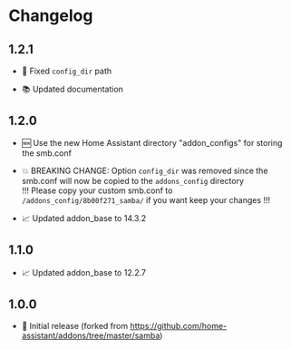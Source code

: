 # Changelog

## 1.2.1

* 🐛 Fixed `config_dir` path  

* 📚 Updated documentation  

## 1.2.0

* 🆕 Use the new Home Assistant directory "addon_configs" for storing the smb.conf  

* 💥 BREAKING CHANGE:
     Option `config_dir` was removed since the smb.conf will now be copied to the `addons_config` directory  
     !!! Please copy your custom smb.conf to `/addons_config/8b00f271_samba/` if you want keep your changes !!!  

* 📈 Updated addon_base to 14.3.2  

## 1.1.0

* 📈 Updated addon_base to 12.2.7  

## 1.0.0

* 🎉 Initial release (forked from https://github.com/home-assistant/addons/tree/master/samba)  